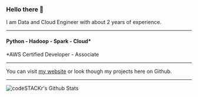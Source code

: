 ### Hello there 👋

I am Data and Cloud Engineer with about 2 years of experience.

---

#### Python - Hadoop - Spark - Cloud*

*AWS Certified Developer - Associate

---

You can visit [my website](http://farazmazhar.com) or look though my projects here on Github.

---
<img align="left" alt="codeSTACKr's Github Stats" src="https://github-readme-stats.vercel.app/api?username=farazmazhar&show_icons=true&hide_border=true&theme=tokyonight " />


<!--
**farazmazhar/farazmazhar** is a ✨ _special_ ✨ repository because its `README.md` (this file) appears on your GitHub profile.

Here are some ideas to get you started:

- 🔭 I’m currently working on ...
- 🌱 I’m currently learning ...
- 👯 I’m looking to collaborate on ...
- 🤔 I’m looking for help with ...
- 💬 Ask me about ...
- 📫 How to reach me: ...
- 😄 Pronouns: ...
- ⚡ Fun fact: ...
-->
